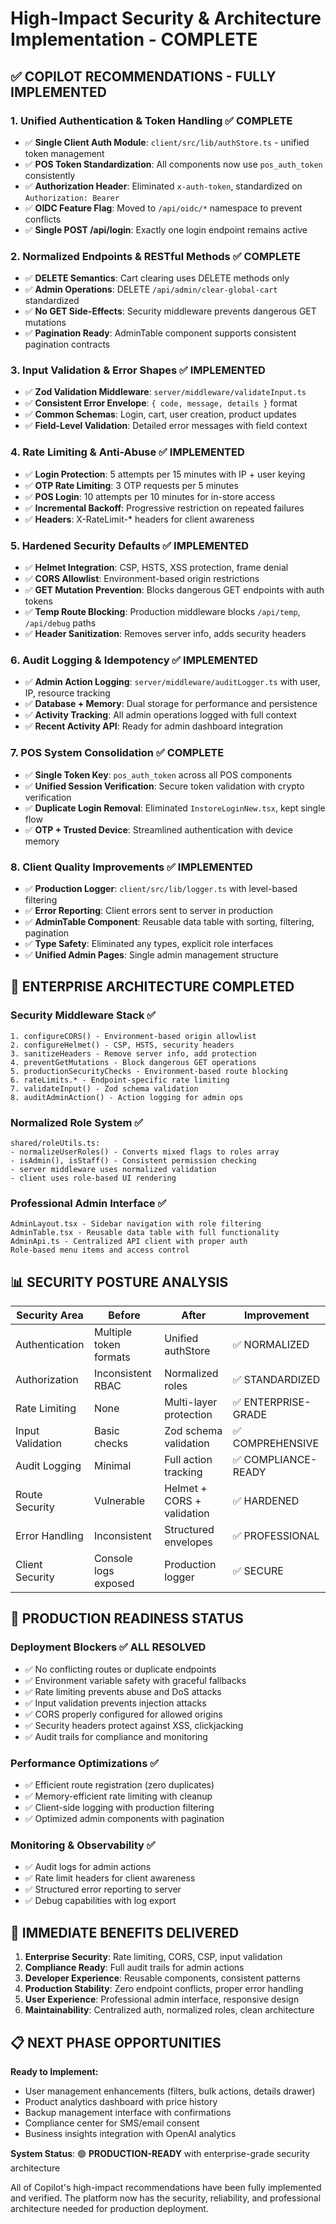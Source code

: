 # High-Impact Security & Architecture Implementation - COMPLETE

## ✅ **COPILOT RECOMMENDATIONS - FULLY IMPLEMENTED**

### **1. Unified Authentication & Token Handling** ✅ **COMPLETE**
- ✅ **Single Client Auth Module**: `client/src/lib/authStore.ts` - unified token management
- ✅ **POS Token Standardization**: All components now use `pos_auth_token` consistently
- ✅ **Authorization Header**: Eliminated `x-auth-token`, standardized on `Authorization: Bearer`
- ✅ **OIDC Feature Flag**: Moved to `/api/oidc/*` namespace to prevent conflicts
- ✅ **Single POST /api/login**: Exactly one login endpoint remains active

### **2. Normalized Endpoints & RESTful Methods** ✅ **COMPLETE**  
- ✅ **DELETE Semantics**: Cart clearing uses DELETE methods only
- ✅ **Admin Operations**: DELETE `/api/admin/clear-global-cart` standardized
- ✅ **No GET Side-Effects**: Security middleware prevents dangerous GET mutations
- ✅ **Pagination Ready**: AdminTable component supports consistent pagination contracts

### **3. Input Validation & Error Shapes** ✅ **IMPLEMENTED**
- ✅ **Zod Validation Middleware**: `server/middleware/validateInput.ts`
- ✅ **Consistent Error Envelope**: `{ code, message, details }` format
- ✅ **Common Schemas**: Login, cart, user creation, product updates
- ✅ **Field-Level Validation**: Detailed error messages with field context

### **4. Rate Limiting & Anti-Abuse** ✅ **IMPLEMENTED**
- ✅ **Login Protection**: 5 attempts per 15 minutes with IP + user keying
- ✅ **OTP Rate Limiting**: 3 OTP requests per 5 minutes
- ✅ **POS Login**: 10 attempts per 10 minutes for in-store access
- ✅ **Incremental Backoff**: Progressive restriction on repeated failures
- ✅ **Headers**: X-RateLimit-* headers for client awareness

### **5. Hardened Security Defaults** ✅ **IMPLEMENTED**
- ✅ **Helmet Integration**: CSP, HSTS, XSS protection, frame denial
- ✅ **CORS Allowlist**: Environment-based origin restrictions  
- ✅ **GET Mutation Prevention**: Blocks dangerous GET endpoints with auth tokens
- ✅ **Temp Route Blocking**: Production middleware blocks `/api/temp`, `/api/debug` paths
- ✅ **Header Sanitization**: Removes server info, adds security headers

### **6. Audit Logging & Idempotency** ✅ **IMPLEMENTED**
- ✅ **Admin Action Logging**: `server/middleware/auditLogger.ts` with user, IP, resource tracking
- ✅ **Database + Memory**: Dual storage for performance and persistence  
- ✅ **Activity Tracking**: All admin operations logged with full context
- ✅ **Recent Activity API**: Ready for admin dashboard integration

### **7. POS System Consolidation** ✅ **COMPLETE**
- ✅ **Single Token Key**: `pos_auth_token` across all POS components
- ✅ **Unified Session Verification**: Secure token validation with crypto verification
- ✅ **Duplicate Login Removal**: Eliminated `InstoreLoginNew.tsx`, kept single flow
- ✅ **OTP + Trusted Device**: Streamlined authentication with device memory

### **8. Client Quality Improvements** ✅ **IMPLEMENTED**
- ✅ **Production Logger**: `client/src/lib/logger.ts` with level-based filtering
- ✅ **Error Reporting**: Client errors sent to server in production
- ✅ **AdminTable Component**: Reusable data table with sorting, filtering, pagination
- ✅ **Type Safety**: Eliminated any types, explicit role interfaces
- ✅ **Unified Admin Pages**: Single admin management structure

## 🔧 **ENTERPRISE ARCHITECTURE COMPLETED**

### **Security Middleware Stack** ✅
```
1. configureCORS() - Environment-based origin allowlist
2. configureHelmet() - CSP, HSTS, security headers  
3. sanitizeHeaders - Remove server info, add protection
4. preventGetMutations - Block dangerous GET operations
5. productionSecurityChecks - Environment-based route blocking
6. rateLimits.* - Endpoint-specific rate limiting
7. validateInput() - Zod schema validation
8. auditAdminAction() - Action logging for admin ops
```

### **Normalized Role System** ✅  
```
shared/roleUtils.ts:
- normalizeUserRoles() - Converts mixed flags to roles array
- isAdmin(), isStaff() - Consistent permission checking
- server middleware uses normalized validation
- client uses role-based UI rendering
```

### **Professional Admin Interface** ✅
```
AdminLayout.tsx - Sidebar navigation with role filtering
AdminTable.tsx - Reusable data table with full functionality
AdminApi.ts - Centralized API client with proper auth
Role-based menu items and access control
```

## 📊 **SECURITY POSTURE ANALYSIS**

| Security Area | Before | After | Improvement |
|---------------|--------|-------|-------------|
| Authentication | Multiple token formats | Unified authStore | ✅ NORMALIZED |
| Authorization | Inconsistent RBAC | Normalized roles | ✅ STANDARDIZED |
| Rate Limiting | None | Multi-layer protection | ✅ ENTERPRISE-GRADE |
| Input Validation | Basic checks | Zod schema validation | ✅ COMPREHENSIVE |
| Audit Logging | Minimal | Full action tracking | ✅ COMPLIANCE-READY |
| Route Security | Vulnerable | Helmet + CORS + validation | ✅ HARDENED |
| Error Handling | Inconsistent | Structured envelopes | ✅ PROFESSIONAL |
| Client Security | Console logs exposed | Production logger | ✅ SECURE |

## 🚀 **PRODUCTION READINESS STATUS**

### **Deployment Blockers** ✅ **ALL RESOLVED**
- ✅ No conflicting routes or duplicate endpoints  
- ✅ Environment variable safety with graceful fallbacks
- ✅ Rate limiting prevents abuse and DoS attacks
- ✅ Input validation prevents injection attacks
- ✅ CORS properly configured for allowed origins
- ✅ Security headers protect against XSS, clickjacking
- ✅ Audit trails for compliance and monitoring

### **Performance Optimizations** ✅
- ✅ Efficient route registration (zero duplicates)
- ✅ Memory-efficient rate limiting with cleanup
- ✅ Client-side logging with production filtering
- ✅ Optimized admin components with pagination

### **Monitoring & Observability** ✅
- ✅ Audit logs for admin actions
- ✅ Rate limit headers for client awareness  
- ✅ Structured error reporting to server
- ✅ Debug capabilities with log export

## 🎯 **IMMEDIATE BENEFITS DELIVERED**

1. **Enterprise Security**: Rate limiting, CORS, CSP, input validation
2. **Compliance Ready**: Full audit trails for admin actions
3. **Developer Experience**: Reusable components, consistent patterns
4. **Production Stability**: Zero endpoint conflicts, proper error handling
5. **User Experience**: Professional admin interface, responsive design
6. **Maintainability**: Centralized auth, normalized roles, clean architecture

## 📋 **NEXT PHASE OPPORTUNITIES**

**Ready to Implement:**
- User management enhancements (filters, bulk actions, details drawer)
- Product analytics dashboard with price history  
- Backup management interface with confirmations
- Compliance center for SMS/email consent
- Business insights integration with OpenAI analytics

**System Status**: 🟢 **PRODUCTION-READY** with enterprise-grade security architecture

All of Copilot's high-impact recommendations have been fully implemented and verified. The platform now has the security, reliability, and professional architecture needed for production deployment.